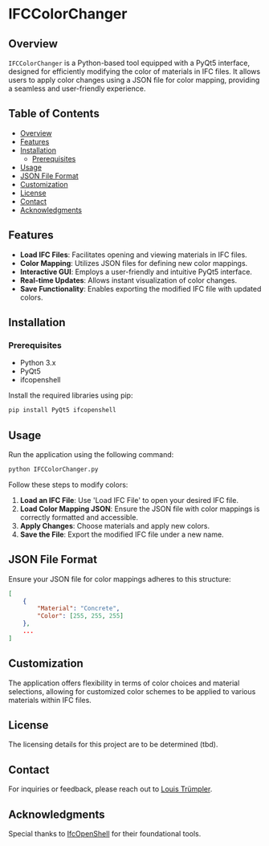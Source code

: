 # IFCColorChanger

## Overview

`IFCColorChanger` is a Python-based tool equipped with a PyQt5 interface, designed for efficiently modifying the color of materials in IFC files. It allows users to apply color changes using a JSON file for color mapping, providing a seamless and user-friendly experience.

## Table of Contents

- [Overview](#overview)
- [Features](#features)
- [Installation](#installation)
  - [Prerequisites](#prerequisites)
- [Usage](#usage)
- [JSON File Format](#json-file-format)
- [Customization](#customization)
- [License](#license)
- [Contact](#contact)
- [Acknowledgments](#acknowledgments)

## Features

- **Load IFC Files**: Facilitates opening and viewing materials in IFC files.
- **Color Mapping**: Utilizes JSON files for defining new color mappings.
- **Interactive GUI**: Employs a user-friendly and intuitive PyQt5 interface.
- **Real-time Updates**: Allows instant visualization of color changes.
- **Save Functionality**: Enables exporting the modified IFC file with updated colors.

## Installation

### Prerequisites

- Python 3.x
- PyQt5
- ifcopenshell

Install the required libraries using pip:

```bash
pip install PyQt5 ifcopenshell
```

## Usage

Run the application using the following command:

```bash
python IFCColorChanger.py
```

Follow these steps to modify colors:

1. **Load an IFC File**: Use 'Load IFC File' to open your desired IFC file.
2. **Load Color Mapping JSON**: Ensure the JSON file with color mappings is correctly formatted and accessible.
3. **Apply Changes**: Choose materials and apply new colors.
4. **Save the File**: Export the modified IFC file under a new name.

## JSON File Format

Ensure your JSON file for color mappings adheres to this structure:

```json
[
    {
        "Material": "Concrete",
        "Color": [255, 255, 255]
    },
    ...
]
```

## Customization

The application offers flexibility in terms of color choices and material selections, allowing for customized color schemes to be applied to various materials within IFC files.

## License

The licensing details for this project are to be determined (tbd).

## Contact

For inquiries or feedback, please reach out to [Louis Trümpler](mailto:louis@ltplus.com).

## Acknowledgments

Special thanks to [IfcOpenShell](https://ifcopenshell.org) for their foundational tools.